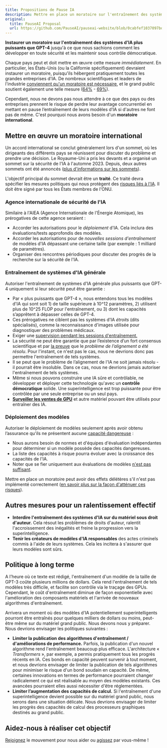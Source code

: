 ```yaml
---
title: Propositions de Pause IA
description: Mettre en place un moratoire sur l'entraînement des systèmes d'IA plus puissants que GPT-4, interdire l'entraînement des systèmes d'IA sur du matériel sous droit d'auteur, tenir les créateurs de modèles d'IA responsables.
original:
  title: PauseAI Proposal
  url: https://github.com/PauseAI/pauseai-website/blob/0cabfef1037097bd7a99f4fddd1bcd73abbe6760/src/posts/proposal.md
---
```


**Instaurer un moratoire sur l'entraînement des systèmes d'IA plus puissants que GPT-4** jusqu'à ce que nous sachions comment les développer en toute sécurité et les maintenir sous contrôle démocratique.

Chaque pays peut et doit mettre en œuvre cette mesure _immédiatement_. En particulier, les États-Unis (ou la Californie spécifiquement) devraient instaurer un moratoire, puisqu'ils hébergent pratiquement toutes les grandes entreprises d'IA. De nombreux scientifiques et leaders de l'industrie [conviennent qu'un moratoire est nécessaire](https://futureoflife.org/open-letter/pause-giant-ai-experiments/), et le grand public soutient également une telle mesure ([64%](https://www.campaignforaisafety.org/usa-ai-x-risk-perception-tracker/) - [69%](https://today.yougov.com/topics/technology/survey-results/daily/2023/04/03/ad825/2)).

Cependant, nous ne devons pas nous attendre à ce que des pays ou des entreprises prennent le risque de perdre leur avantage concurrentiel en mettant en pause l’entraînement de leurs modèles d’IA si d'autres ne font pas de même. C'est pourquoi nous avons besoin d'un **moratoire** **international**.

## Mettre en œuvre un moratoire international

Un accord international se conclut généralement lors d'un sommet, où les dirigeants des différents pays se réunissent pour discuter du problème et prendre une décision. Le Royaume-Uni a pris les devants et a organisé un sommet sur la sécurité de l'IA à l'automne 2023. Depuis, deux autres sommets ont été annoncés ([plus d'informations sur les sommets](https://pauseai.info/summit)).

L'objectif principal du sommet devrait être un **traité**. Ce traité devra spécifier les mesures politiques qui nous protègent des [risques liés à l'IA](/dangers). Il doit être signé par tous les États membres de l'ONU.

### Agence internationale de sécurité de l'IA

Similaire à l'AIEA (Agence Internationale de l'Énergie Atomique), les prérogatives de cette agence seraient :

- Accorder les autorisations pour le _déploiement_ d'IA. Cela inclura des évaluations/tests approfondis des modèles.
- Accorder les autorisations pour de _nouvelles sessions d'entraînement_ de modèles d'IA dépassant une certaine taille (par exemple : 1 milliard de paramètres).
- Organiser des rencontres périodiques pour discuter des progrès de la recherche sur la sécurité de l'IA.

### Entraînement de systèmes d'IA générale

Autoriser l'entraînement de systèmes d'IA générale plus puissants que GPT-4 uniquement si leur sécurité peut être garantie :

- Par « plus puissants que GPT-4 », nous entendons tous les modèles d'IA qui sont soit 1) de taille supérieure à 10^12 paramètres, 2) utilisent plus de 10^25 FLOP pour l'entraînement, ou 3) dont les capacités s’apprêtent à dépasser celles de GPT-4.
- Ces prérogatives ne ciblent pas les systèmes d'IA _étroits_ (dits spécialisés), comme la reconnaissance d'images utilisée pour diagnostiquer des problèmes médicaux.
- Exiger une [supervision pendant les sessions d'entraînement.](https://www.alignmentforum.org/posts/Zfk6faYvcf5Ht7xDx/compute-thresholds-proposed-rules-to-mitigate-risk-of-a-lab)
- La sécurité ne peut être garantie que par l’existence d’un fort consensus scientifique et par [la preuve](https://arxiv.org/abs/2309.01933) que le _problème de l’alignement a été résolu_. Pour l'instant, ce n'est pas le cas, nous ne devrions donc pas permettre l'entraînement de tels systèmes.
- Il se peut que le problème de l’alignement de l'IA ne soit jamais résolu - il pourrait être insoluble. Dans ce cas, nous ne devrions jamais autoriser l'entraînement de tels systèmes.
- Même si nous pouvons construire une IA sûre et contrôlable, ne développer et déployer cette technologie qu'avec un **contrôle démocratique** solide. Une superintelligence est trop puissante pour être contrôlée par une seule entreprise ou un seul pays.
- **[Surveiller les ventes de GPU](https://arxiv.org/abs/2303.11341)** et autre matériel pouvant être utilisés pour entraîner des IA.

### Déploiement des modèles

Autoriser le déploiement de modèles seulement après avoir obtenu l’assurance qu'ils ne présentent aucune [capacité dangereuse](https://pauseai.info/dangerous-capabilities) :

- Nous aurons besoin de normes et d'équipes d'évaluation indépendantes pour déterminer si un modèle possède des capacités dangereuses.
- La liste des capacités à risque pourra évoluer avec la croissance des capacités de l'IA.
- Noter que se fier uniquement aux évaluations de modèles [n'est pas suffisant](https://pauseai.info/4-levels-of-ai-regulation).

Mettre en place un moratoire peut avoir des effets délétères s'il n'est pas implémenté correctement ([en savoir plus sur la façon d'atténuer ces risques](https://pauseai.info/mitigating-pause-failures)).

## **Autres mesures pour un ralentissement effectif**

- **Interdire l'entraînement des systèmes d'IA sur du matériel sous droit d'auteur.** Cela résout les problèmes de droits d'auteur, ralentit l'accroissement des inégalités et freine la progression vers la superintelligence.
- **Tenir les créateurs de modèles d'IA responsables** des actes criminels commis à l'aide de leurs systèmes. Cela les incitera à s'assurer que leurs modèles sont sûrs.

## **Politique à long terme**

A l’heure où ce texte est rédigé, l'entraînement d'un modèle de la taille de GPT-3 coûte plusieurs millions de dollars. Cela rend l'entraînement de tels modèles très difficile, et facilite son contrôle via le traçage des GPUs. Cependant, le coût d'entraînement diminue de façon exponentielle avec l'amélioration des composants matériels et l'arrivée de nouveaux algorithmes d'entraînement.

Arrivera un moment où des modèles d'IA potentiellement superintelligents pourront être entraînés pour quelques milliers de dollars ou moins, peut-être même sur du matériel grand public. Nous devons nous y préparer. Nous devrions envisager les politiques suivantes :

- **Limiter la publication des algorithmes d'entraînement / d'améliorations de performance.** Parfois, la publication d'un nouvel algorithme rend l'entraînement beaucoup plus efficace. L'architecture « _Transformers_ », par exemple, a permis pratiquement tous les progrès récents en IA. Ces bonds en capacité peuvent survenir à tout moment, et nous devrions envisager de limiter la publication de tels algorithmes pour minimiser le risque d'un bond soudain en capacité. De même, certaines innovations en termes de performance pourraient changer radicalement ce qui est réalisable au moyen des modèles existants. Ces avancées pourraient elles aussi nécessiter d'être réglementées.
- **Limiter l’augmentation des capacités de calcul.** Si l'entraînement d'une superintelligence devient possible sur du matériel grand public, nous serons dans une situation délicate. Nous devrions envisager de limiter les progrès des capacités de calcul des processeurs graphiques destinés au grand public.

## **Aidez-nous à réaliser cet objectif**

[Rejoignez](/nous-rejoindre) le mouvement pour nous aider ou [agissez](/agir) par vous-même !
